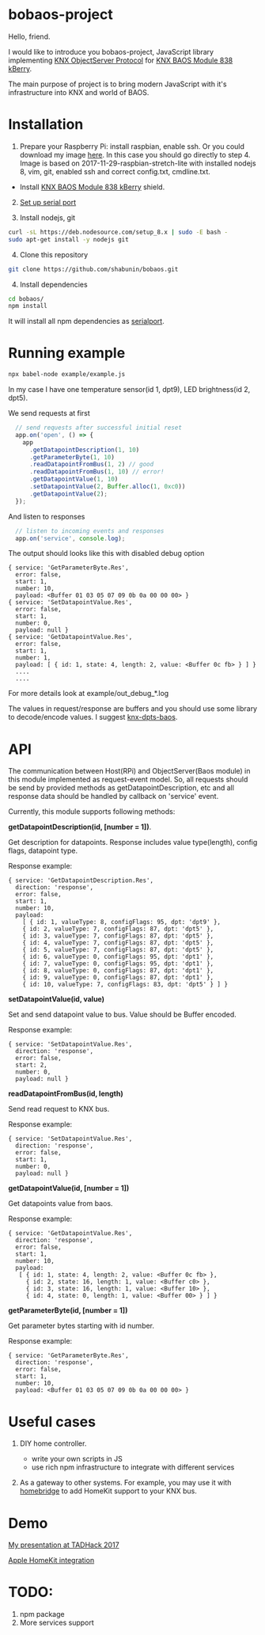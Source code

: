 # bobaos-project

Hello, friend.

I would like to introduce you bobaos-project, JavaScript library implementing [KNX ObjectServer Protocol](https://www.weinzierl.de/images/download/development/830/KnxBAOS_Protocol_v2.pdf) for [KNX BAOS Module 838 kBerry](https://www.weinzierl.de/index.php/en/all-knx/knx-module-en/knx-baos-module-838-en).

The main purpose of project is to bring modern JavaScript with it's infrastructure into KNX and world of BAOS.

# Installation

1. Prepare your Raspberry Pi: install raspbian, enable ssh. Or you could download my image [here](https://drive.google.com/file/d/14nKNbaQfCUN9Mu7cFc5JTicbgbWo06kt/view?usp=sharing). In this case you should go directly to step 4. Image is based on 2017-11-29-raspbian-stretch-lite with installed nodejs 8, vim, git, enabled ssh and correct config.txt, cmdline.txt.
 
  * Install [KNX BAOS Module 838 kBerry](https://www.weinzierl.de/index.php/en/all-knx/knx-module-en/knx-baos-module-838-en) shield.

2. [Set up serial port](https://github.com/weinzierl-engineering/baos/blob/master/docs/Raspbian.adoc#kberry)
  
3. Install nodejs, git
```sh
curl -sL https://deb.nodesource.com/setup_8.x | sudo -E bash -
sudo apt-get install -y nodejs git
```
4. Clone this repository

```sh
git clone https://github.com/shabunin/bobaos.git
```
4. Install dependencies

```sh
cd bobaos/
npm install
```

It will install all npm dependencies as [serialport](https://github.com/node-serialport/node-serialport).

# Running example

```sh
npx babel-node example/example.js 
```

In my case I have one temperature sensor(id 1, dpt9), LED brightness(id 2, dpt5).

We send requests at first
```js
  // send requests after successful initial reset
  app.on('open', () => {
    app
      .getDatapointDescription(1, 10)
      .getParameterByte(1, 10)
      .readDatapointFromBus(1, 2) // good
      .readDatapointFromBus(1, 10) // error!
      .getDatapointValue(1, 10)
      .setDatapointValue(2, Buffer.alloc(1, 0xc0))
      .getDatapointValue(2);
  });
```

And listen to responses

```js
  // listen to incoming events and responses
  app.on('service', console.log);
``` 

The output should looks like this with disabled debug option
```
{ service: 'GetParameterByte.Res',
  error: false,
  start: 1,
  number: 10,
  payload: <Buffer 01 03 05 07 09 0b 0a 00 00 00> }
{ service: 'SetDatapointValue.Res',
  error: false,
  start: 1,
  number: 0,
  payload: null }
{ service: 'GetDatapointValue.Res',
  error: false,
  start: 1,
  number: 1,
  payload: [ { id: 1, state: 4, length: 2, value: <Buffer 0c fb> } ] }
  ....
  ....
```

For more details look at example/out_debug_*.log

The values in request/response are buffers and you should use some library to decode/encode values. I suggest [knx-dpts-baos](https://github.com/shabunin/knx-dpts-baos).

# API

The communication between Host(RPi) and ObjectServer(Baos module) in this module implemented as request-event model.
So, all requests should be send by provided methods as getDatapointDescription, etc and all response data should be handled by callback on 'service' event.

Currently, this module supports following methods:

**getDatapointDescription(id, [number = 1])**.

Get description for datapoints. Response includes value type(length), config flags, datapoint type.

Response example:
    
```
{ service: 'GetDatapointDescription.Res',
  direction: 'response',
  error: false,
  start: 1,
  number: 10,
  payload: 
    [ { id: 1, valueType: 8, configFlags: 95, dpt: 'dpt9' },
    { id: 2, valueType: 7, configFlags: 87, dpt: 'dpt5' },
    { id: 3, valueType: 7, configFlags: 87, dpt: 'dpt5' },
    { id: 4, valueType: 7, configFlags: 87, dpt: 'dpt5' },
    { id: 5, valueType: 7, configFlags: 87, dpt: 'dpt5' },
    { id: 6, valueType: 0, configFlags: 95, dpt: 'dpt1' },
    { id: 7, valueType: 0, configFlags: 95, dpt: 'dpt1' },
    { id: 8, valueType: 0, configFlags: 87, dpt: 'dpt1' },
    { id: 9, valueType: 0, configFlags: 87, dpt: 'dpt1' },
    { id: 10, valueType: 7, configFlags: 83, dpt: 'dpt5' } ] }
```

**setDatapointValue(id, value)**
  
Set and send datapoint value to bus. Value should be Buffer encoded.
    
Response example:
    
```
{ service: 'SetDatapointValue.Res',
  direction: 'response',
  error: false,
  start: 2,
  number: 0,
  payload: null }
```

**readDatapointFromBus(id, length)**

Send read request to KNX bus. 
    
Response example:

```
{ service: 'SetDatapointValue.Res',
  direction: 'response',
  error: false,
  start: 1,
  number: 0,
  payload: null }
```
    
**getDatapointValue(id, [number = 1])**
    
Get datapoints value from baos.
    
Response example:
    
```
{ service: 'GetDatapointValue.Res',
  direction: 'response',
  error: false,
  start: 1,
  number: 10,
  payload: 
   [ { id: 1, state: 4, length: 2, value: <Buffer 0c fb> },
     { id: 2, state: 16, length: 1, value: <Buffer c0> },
     { id: 3, state: 16, length: 1, value: <Buffer 10> },
     { id: 4, state: 0, length: 1, value: <Buffer 00> } ] }
```

**getParameterByte(id, [number = 1])**

Get parameter bytes starting with id number.
    
Response example:
    
```
{ service: 'GetParameterByte.Res',
  direction: 'response',
  error: false,
  start: 1,
  number: 10,
  payload: <Buffer 01 03 05 07 09 0b 0a 00 00 00> }
```

# Useful cases

1. DIY home controller. 
    * write your own scripts in JS
    * use rich npm infrastructure to integrate with different services
    
2. As a gateway to other systems. For example, you may use it with [homebridge](https://github.com/nfarina/homebridge) to add HomeKit support to your KNX bus.

# Demo
[My presentation at TADHack 2017](https://www.youtube.com/watch?v=vBXVysVJymc)

[Apple HomeKit integration](https://www.youtube.com/watch?v=6K-xG2r9YwI)

# TODO:
1. npm package
2. More services support
